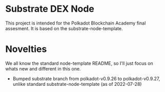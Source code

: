 # Substrate DEX Node
This project is intended for the Polkadot Blockchain Academy final assesment.
It is based on the substrate-node-template.

# Novelties
We all know the standard node-template README, so I'll just focus on whats new and different in this one.

- Bumped substrate branch from polkadot-v0.9.26 to polkadot-v0.9.27, unlike standard substrate-node-template (as of 2022-07-28)